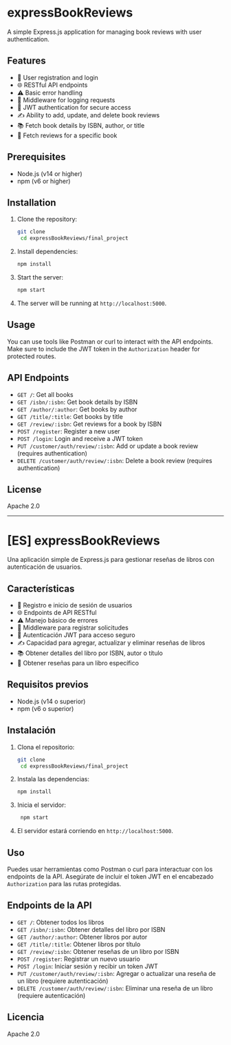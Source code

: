 # expressBookReviews

A simple Express.js application for managing book reviews with user authentication.

## Features

- 👤 User registration and login
- 🌐 RESTful API endpoints
- ⚠️ Basic error handling
- 📜 Middleware for logging requests
- 🔐 JWT authentication for secure access
- ✍️ Ability to add, update, and delete book reviews
- 📚 Fetch book details by ISBN, author, or title
- 📝 Fetch reviews for a specific book

## Prerequisites

- Node.js (v14 or higher)
- npm (v6 or higher)

## Installation

1. Clone the repository:
   ```bash
   git clone
    cd expressBookReviews/final_project
    ```

2. Install dependencies:
   ```bash
   npm install
   ```

3. Start the server:
   ```bash
   npm start
   ```
    
4. The server will be running at `http://localhost:5000`.

## Usage

You can use tools like Postman or curl to interact with the API endpoints. Make sure to include the JWT token in the `Authorization` header for protected routes.

## API Endpoints

- `GET /`: Get all books
- `GET /isbn/:isbn`: Get book details by ISBN
- `GET /author/:author`: Get books by author
- `GET /title/:title`: Get books by title
- `GET /review/:isbn`: Get reviews for a book by ISBN
- `POST /register`: Register a new user
- `POST /login`: Login and receive a JWT token
- `PUT /customer/auth/review/:isbn`: Add or update a book review (requires authentication)
- `DELETE /customer/auth/review/:isbn`: Delete a book review (requires authentication)

## License

Apache 2.0

---

# \[ES\] expressBookReviews

Una aplicación simple de Express.js para gestionar reseñas de libros con autenticación de usuarios.

## Características

- 👤 Registro e inicio de sesión de usuarios
- 🌐 Endpoints de API RESTful
- ⚠️ Manejo básico de errores
- 📜 Middleware para registrar solicitudes
- 🔐 Autenticación JWT para acceso seguro
- ✍️ Capacidad para agregar, actualizar y eliminar reseñas de libros
- 📚 Obtener detalles del libro por ISBN, autor o título
- 📝 Obtener reseñas para un libro específico

## Requisitos previos

- Node.js (v14 o superior)
- npm (v6 o superior)

## Instalación

1. Clona el repositorio:
   ```bash
   git clone
    cd expressBookReviews/final_project
    ```
2. Instala las dependencias:
   ```bash
   npm install
   ```
3. Inicia el servidor:
   ```bash
    npm start
    ```
4. El servidor estará corriendo en `http://localhost:5000`.

## Uso

Puedes usar herramientas como Postman o curl para interactuar con los endpoints de la API. Asegúrate de incluir el token JWT en el encabezado `Authorization` para las rutas protegidas.

## Endpoints de la API

- `GET /`: Obtener todos los libros
- `GET /isbn/:isbn`: Obtener detalles del libro por ISBN
- `GET /author/:author`: Obtener libros por autor
- `GET /title/:title`: Obtener libros por título
- `GET /review/:isbn`: Obtener reseñas de un libro por ISBN
- `POST /register`: Registrar un nuevo usuario
- `POST /login`: Iniciar sesión y recibir un token JWT
- `PUT /customer/auth/review/:isbn`: Agregar o actualizar una reseña de un libro (requiere autenticación)
- `DELETE /customer/auth/review/:isbn`: Eliminar una reseña de un libro (requiere autenticación)

## Licencia

Apache 2.0

